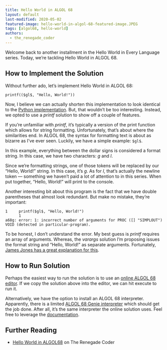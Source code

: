 ```yaml
---
title: Hello World in ALGOL 68
layout: default
last-modified: 2020-05-02
featured-image: hello-world-in-algol-68-featured-image.JPEG
tags: [algol68, hello-world]
authors:
  - the_renegade_coder
---
```


Welcome back to another installment in the Hello World in Every Language series. 
Today, we’re tackling Hello World in ALGOL 68.

## How to Implement the Solution

Without further ado, let’s implement Hello World in ALGOL 68:

```algol
printf(($gl$, "Hello, World!"))
```

Now, I believe we can actually shorten this implementation to look identical to the 
[Python implementation][1]. But, that wouldn’t be too interesting. Instead, we opted 
to use a *printf* solution to show off a couple of features.

If you’re unfamiliar with *printf*, it’s typically a version of the print function 
which allows for string formatting. Unfortunately, that’s about where the similarities 
end. In ALGOL 68, the syntax for formatting text is about as bizarre as I’ve ever seen. 
Luckily, we have a simple example: `$gl$`.

In this example, everything between the dollar signs is considered a format string. 
In this case, we have two characters: *g* and *l*.

Since we’re formatting strings, one of those tokens will be replaced by our “Hello, World!” 
string. In this case, it’s *g*. As for *l*, that’s actually the newline token — something 
we haven’t paid a lot of attention to in this series. When put together, “Hello, World!” 
will print to the console.

Another interesting bit about this program is the fact that we have double parentheses 
that almost look redundant. But make no mistake, they’re important:

```console
1     printf($gl$, "Hello, World!")
      1                            
a68g: error: 1: incorrect number of arguments for PROC ([] "SIMPLOUT") VOID (detected in particular-program).
```

To be honest, I don’t understand the error. My best guess is *printf* requires an array 
of arguments. Whereas, the *varargs* solution I’m proposing issues the format string 
and “Hello, World!” as separate arguments. Fortunately, [James Jones has a great 
explanation for this][1].

## How to Run Solution

Perhaps the easiest way to run the solution is to use an [online ALGOL 68 editor][2]. 
If we copy the solution above into the editor, we can hit execute to run it.

Alternatively, we have the option to install an ALGOL 68 interpreter. Apparently, there 
is a limited [ALGOL 68 Genie interpreter][3] which should get the job done. After all, 
it’s the same interpreter the online solution uses. Feel free to leverage the 
[documentation][4].

## Further Reading

- [Hello World in ALGOL68][6] on The Renegade Coder

[1]: https://sample-programs.therenegadecoder.com/projects/hello-world/python/  
[2]: https://therenegadecoder.com/code/hello-world-in-algol-68/#comment-326  
[3]: http://www.compileonline.com/execute_algol_online.php  
[4]: http://algol68.sourceforge.net/  
[5]: https://jmvdveer.home.xs4all.nl/learning-algol-68-genie.pdf
[6]: https://therenegadecoder.com/code/hello-world-in-algol-68/
